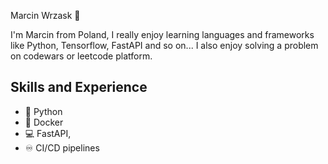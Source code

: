 
Marcin Wrzask 👋

I'm Marcin from Poland, I really enjoy learning languages and frameworks like Python, Tensorflow, FastAPI and so on... 
I also enjoy solving a problem on codewars or leetcode platform. 

## Skills and Experience
* 🐍 Python
* 🐋 Docker
* 💻 FastAPI, 
* ♾ CI/CD pipelines

<!--
**marwrzask/marwrzask** is a ✨ _special_ ✨ repository because its `README.md` (this file) appears on your GitHub profile.

Here are some ideas to get you started:

- 🔭 I’m currently working on ...
- 🌱 I’m currently learning ...
- 👯 I’m looking to collaborate on ...
- 🤔 I’m looking for help with ...
- 💬 Ask me about ...
- 📫 How to reach me: ...
- 😄 Pronouns: ...
- ⚡ Fun fact: ...
-->
